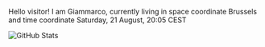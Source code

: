 Hello visitor! I am Giammarco, currently living in space coordinate Brussels and time coordinate Saturday, 21 August, 20:05 CEST

![GitHub Stats](https://github-readme-stats.vercel.app/api?username=grcasanova)
